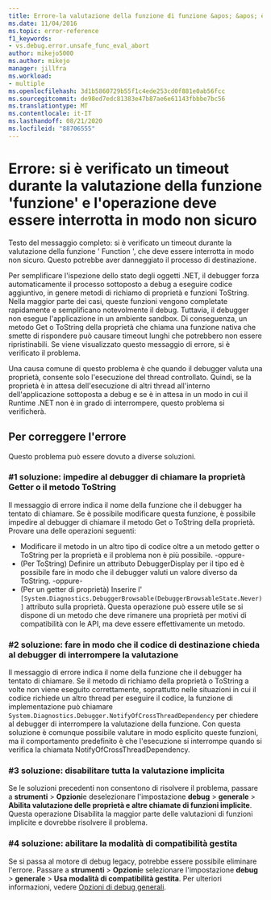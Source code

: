 ```yaml
---
title: Errore-la valutazione della funzione di funzione &apos; &apos; è scaduta e deve essere interrotta in modo non sicuro | Microsoft Docs
ms.date: 11/04/2016
ms.topic: error-reference
f1_keywords:
- vs.debug.error.unsafe_func_eval_abort
author: mikejo5000
ms.author: mikejo
manager: jillfra
ms.workload:
- multiple
ms.openlocfilehash: 3d1b5860729b55f1c4ede253cd0f881e0ab56fcc
ms.sourcegitcommit: de98ed7edc81383e47b87ae6e61143fbbbe7bc56
ms.translationtype: MT
ms.contentlocale: it-IT
ms.lasthandoff: 08/21/2020
ms.locfileid: "88706555"
---
```

# <a name="error-evaluating-the-function-39function39-timed-out-and-needed-to-be-aborted-in-an-unsafe-way"></a>Errore: si è verificato un timeout durante la valutazione della funzione &#39;funzione&#39; e l'operazione deve essere interrotta in modo non sicuro

Testo del messaggio completo: si è verificato un timeout durante la valutazione della funzione ' Function ', che deve essere interrotta in modo non sicuro. Questo potrebbe aver danneggiato il processo di destinazione.

Per semplificare l'ispezione dello stato degli oggetti .NET, il debugger forza automaticamente il processo sottoposto a debug a eseguire codice aggiuntivo, in genere metodi di richiamo di proprietà e funzioni ToString. Nella maggior parte dei casi, queste funzioni vengono completate rapidamente e semplificano notevolmente il debug. Tuttavia, il debugger non esegue l'applicazione in un ambiente sandbox. Di conseguenza, un metodo Get o ToString della proprietà che chiama una funzione nativa che smette di rispondere può causare timeout lunghi che potrebbero non essere ripristinabili. Se viene visualizzato questo messaggio di errore, si è verificato il problema.

Una causa comune di questo problema è che quando il debugger valuta una proprietà, consente solo l'esecuzione del thread controllato. Quindi, se la proprietà è in attesa dell'esecuzione di altri thread all'interno dell'applicazione sottoposta a debug e se è in attesa in un modo in cui il Runtime .NET non è in grado di interrompere, questo problema si verificherà.

## <a name="to-correct-this-error"></a>Per correggere l'errore

Questo problema può essere dovuto a diverse soluzioni.

### <a name="solution-1-prevent-the-debugger-from-calling-the-getter-property-or-tostring-method"></a>#1 soluzione: impedire al debugger di chiamare la proprietà Getter o il metodo ToString

Il messaggio di errore indica il nome della funzione che il debugger ha tentato di chiamare. Se è possibile modificare questa funzione, è possibile impedire al debugger di chiamare il metodo Get o ToString della proprietà. Provare una delle operazioni seguenti:

* Modificare il metodo in un altro tipo di codice oltre a un metodo getter o ToString per la proprietà e il problema non è più possibile.
    -oppure-
* (Per ToString) Definire un attributo DebuggerDisplay per il tipo ed è possibile fare in modo che il debugger valuti un valore diverso da ToString.
    -oppure-
* (Per un getter di proprietà) Inserire l' `[System.Diagnostics.DebuggerBrowsable(DebuggerBrowsableState.Never)]` attributo sulla proprietà. Questa operazione può essere utile se si dispone di un metodo che deve rimanere una proprietà per motivi di compatibilità con le API, ma deve essere effettivamente un metodo.

### <a name="solution-2-have-the-target-code-ask-the-debugger-to-abort-the-evaluation"></a>#2 soluzione: fare in modo che il codice di destinazione chieda al debugger di interrompere la valutazione

Il messaggio di errore indica il nome della funzione che il debugger ha tentato di chiamare. Se il metodo di richiamo della proprietà o ToString a volte non viene eseguito correttamente, soprattutto nelle situazioni in cui il codice richiede un altro thread per eseguire il codice, la funzione di implementazione può chiamare `System.Diagnostics.Debugger.NotifyOfCrossThreadDependency` per chiedere al debugger di interrompere la valutazione della funzione. Con questa soluzione è comunque possibile valutare in modo esplicito queste funzioni, ma il comportamento predefinito è che l'esecuzione si interrompe quando si verifica la chiamata NotifyOfCrossThreadDependency.

### <a name="solution-3-disable-all-implicit-evaluation"></a>#3 soluzione: disabilitare tutta la valutazione implicita

Se le soluzioni precedenti non consentono di risolvere il problema, passare a **strumenti**  >  **Opzioni**e deselezionare l'impostazione **debug**  >  **generale**  >  **Abilita valutazione delle proprietà e altre chiamate di funzioni implicite**. Questa operazione Disabilita la maggior parte delle valutazioni di funzioni implicite e dovrebbe risolvere il problema.

### <a name="solution-4-enable-managed-compatibility-mode"></a>#4 soluzione: abilitare la modalità di compatibilità gestita

Se si passa al motore di debug legacy, potrebbe essere possibile eliminare l'errore. Passare a **strumenti**  >  **Opzioni**e selezionare l'impostazione **debug**  >  **generale**  >  **Usa modalità di compatibilità gestita**. Per ulteriori informazioni, vedere [Opzioni di debug generali](../debugger/general-debugging-options-dialog-box.md).
